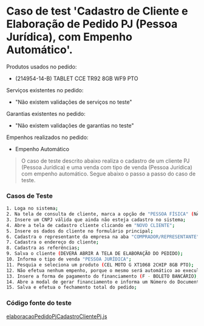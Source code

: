 # Caso de test 'Cadastro de Cliente e Elaboração de Pedido PJ (Pessoa Jurídica), com Empenho Automático'.
Produtos usados no pedido:

  - (214954-14-B) TABLET CCE TR92 8GB WF9 PTO

Serviços existentes no pedido:

  - "Não existem validações de serviços no teste"

Garantias existentes no pedido:

  - "Não existem validações de garantias no teste"

Empenhos realizados no pedido:

  - Empenho Automático

> O caso de teste descrito abaixo realiza o cadastro de um cliente PJ (Pessoa Jurídica) e uma venda com tipo de venda (Pessoa Jurídica) com empenho automático. Segue abaixo o passo a passo do caso de teste.

### Casos de Teste
```sh
1. Loga no sistema;
2. Na tela de consulta de cliente, marca a opção de "PESSOA FÍSICA" (NÃO);
3. Insere um CNPJ válida que ainda não esteja cadastro no sistema;
4. Abre a tela de cadastro cliente clicando em "NOVO CLIENTE";
5. Insere os dados do cliente no formulário principal;
6. Cadastra o representante da empresa na aba "COMPRADOR/REPRESENTANTE";
7. Cadastra o endereço do cliente;
8. Cadastra as referências;
9. Salva o cliente (DEVERÁ ABRIR A TELA DE ELABORAÇÃO DO PEDIDO);
10. Informa o tipo de venda "PESSOA JURÍDICA";
11. Pesquia e seleciona um produto (CEL MOTO G XT1068 2CHIP 8GB PTO);
12. Não efetua nenhum empenho, porque o mesmo será automático ao execultar o fechamento total do pedido;
13. Insere a forma de pagamento do financiamento (F - BOLETO BANCÁRIO), contendo o valor total do pedido;
14. Abre a modal de gerar financiamento e informa um Número do Documento;
15. Salva e efetua o fechamento total do pedido;
```
### Código fonte do teste
[elaboracaoPedidoPjCadastroClientePj.js](Testes/test/novos_testes/elaboracaoPedidoPjCadastroClientePj.js)